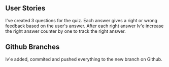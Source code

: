 ## User Stories
I've created 3 questions for the quiz. Each answer gives a right or wrong feedback based on the user's answer. After each right answer Iv'e increase the right answer counter by one to track the right answer.

## Github Branches
Iv'e added, commited and pushed everything to the new branch on Github.